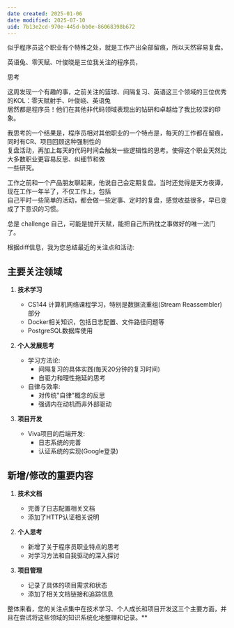 ```yaml
---
date created: 2025-01-06
date modified: 2025-07-10
uid: 7b13e2cd-970e-445d-bb0e-86068398b672
---
```


似乎程序员这个职业有个特殊之处，就是工作产出全部留痕，所以天然容易复盘。

英语兔、零天赋、叶俊晓是三位我关注的程序员，

思考

这周发现一个有趣的事，之前关注的篮球、间隔复习、英语这三个领域的三位优秀的KOL：零天赋射手、叶俊峣、英语兔  
居然都是程序员！他们在其他非代码领域表现出的钻研和卓越给了我比较深的印象。

我思考的一个结果是，程序员相对其他职业的一个特点是，每天的工作都在留痕，同时有CR、项目回顾这种强制性的  
复盘活动，再加上每天的代码时间会触发一些逻辑性的思考。使得这个职业天然比大多数职业更容易反思、纠细节和做  
一些研究。

工作之前和一个产品朋友聊起来，他说自己会定期复盘。当时还觉得是天方夜谭，现在工作一年半了，不仅工作上，包括  
自己平时一些简单的活动，都会做一些定事、定时的复盘，感觉收益很多，早已变成了下意识的习惯。

总是 challenge 自己，可能是抛开天赋，能把自己所热忱之事做好的唯一法门了。

根据diff信息，我为您总结最近的关注点和活动:

## 主要关注领域

1. **技术学习**
   - CS144 计算机网络课程学习，特别是数据流重组(Stream Reassembler)部分
   - Docker相关知识，包括日志配置、文件路径问题等
   - PostgreSQL数据库使用

2. **个人发展思考**
   - 学习方法论:
     - 间隔复习的具体实践(每天20分钟的复习时间)
     - 自驱力和理性拖延的思考
   - 自律与效率:
     - 对传统"自律"概念的反思
     - 强调内在动机而非外部驱动

3. **项目开发**
   - Viva项目的后端开发:
     - 日志系统的完善
     - 认证系统的实现(Google登录)

## 新增/修改的重要内容

1. **技术文档**
   - 完善了日志配置相关文档
   - 添加了HTTP认证相关说明

2. **个人思考**
   - 新增了关于程序员职业特点的思考
   - 对学习方法和自我驱动的深入探讨

3. **项目管理**
   - 记录了具体的项目需求和状态
   - 添加了相关文档链接和追踪信息

整体来看，您的关注点集中在技术学习、个人成长和项目开发这三个主要方面，并且在尝试将这些领域的知识系统化地整理和记录。**
